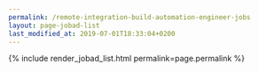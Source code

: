 ```yaml
---
permalink: /remote-integration-build-automation-engineer-jobs
layout: page-jobad-list
last_modified_at: 2019-07-01T18:33:04+0200
---
```

{% include render_jobad_list.html permalink=page.permalink %}
